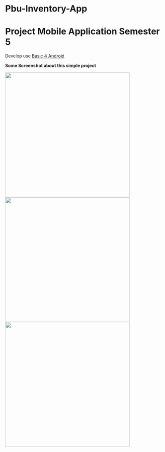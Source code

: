# Pbu-Inventory-App
<h1><b>Project Mobile Application Semester 5</b></h1>

Develop use <a href="https://www.b4x.com/" />Basic 4 Android </a>

<p>

<b>Some Screenshot about this simple project</b>
<p>

<img src="https://raw.githubusercontent.com/nazrulwazir/Pbu-Inventory-App/master/Files/PROJECT1.bmp" width="400">
<img src="https://raw.githubusercontent.com/nazrulwazir/Pbu-Inventory-App/master/Files/PROJECT2.bmp" width="400">
<img src="https://raw.githubusercontent.com/nazrulwazir/Pbu-Inventory-App/master/Files/PROJECT3.bmp" width="400">
